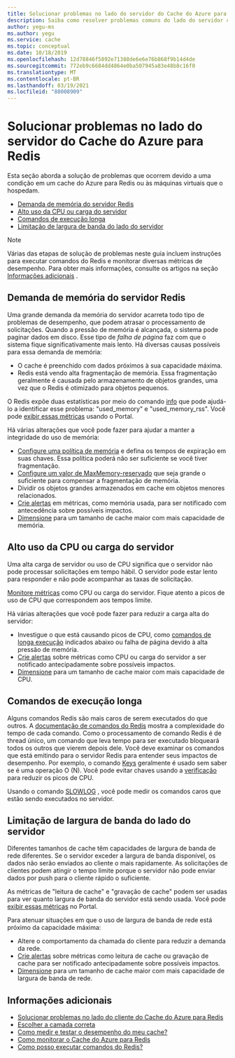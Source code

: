 ```yaml
---
title: Solucionar problemas no lado do servidor do Cache do Azure para Redis
description: Saiba como resolver problemas comuns do lado do servidor com o cache do Azure para Redis, como pressão de memória, alta utilização de CPU, comandos de longa execução ou limitações de largura de banda.
author: yegu-ms
ms.author: yegu
ms.service: cache
ms.topic: conceptual
ms.date: 10/18/2019
ms.openlocfilehash: 12d78846f5892e71388de6e6e76b868f9b14d4de
ms.sourcegitcommit: 772eb9c6684dd4864e0ba507945a83e48b8c16f0
ms.translationtype: MT
ms.contentlocale: pt-BR
ms.lasthandoff: 03/19/2021
ms.locfileid: "88008909"
---
```

# <a name="troubleshoot-azure-cache-for-redis-server-side-issues"></a>Solucionar problemas no lado do servidor do Cache do Azure para Redis

Esta seção aborda a solução de problemas que ocorrem devido a uma condição em um cache do Azure para Redis ou às máquinas virtuais que o hospedam.

- [Demanda de memória do servidor Redis](#memory-pressure-on-redis-server)
- [Alto uso da CPU ou carga do servidor](#high-cpu-usage-or-server-load)
- [Comandos de execução longa](#long-running-commands)
- [Limitação de largura de banda do lado do servidor](#server-side-bandwidth-limitation)

> [!NOTE]
> Várias das etapas de solução de problemas neste guia incluem instruções para executar comandos do Redis e monitorar diversas métricas de desempenho. Para obter mais informações, consulte os artigos na seção [Informações adicionais](#additional-information) .
>

## <a name="memory-pressure-on-redis-server"></a>Demanda de memória do servidor Redis

Uma grande demanda da memória do servidor acarreta todo tipo de problemas de desempenho, que podem atrasar o processamento de solicitações. Quando a pressão de memória é alcançada, o sistema pode paginar dados em disco. Esse tipo de _falha de página_ faz com que o sistema fique significativamente mais lento. Há diversas causas possíveis para essa demanda de memória:

- O cache é preenchido com dados próximos à sua capacidade máxima.
- Redis está vendo alta fragmentação de memória. Essa fragmentação geralmente é causada pelo armazenamento de objetos grandes, uma vez que o Redis é otimizado para objetos pequenos.

O Redis expõe duas estatísticas por meio do comando [info](https://redis.io/commands/info) que pode ajudá-lo a identificar esse problema: "used_memory" e "used_memory_rss". Você pode [exibir essas métricas](cache-how-to-monitor.md#view-metrics-with-azure-monitor) usando o Portal.

Há várias alterações que você pode fazer para ajudar a manter a integridade do uso de memória:

- [Configure uma política de memória](cache-configure.md#maxmemory-policy-and-maxmemory-reserved) e defina os tempos de expiração em suas chaves. Essa política poderá não ser suficiente se você tiver fragmentação.
- [Configure um valor de MaxMemory-reservado](cache-configure.md#maxmemory-policy-and-maxmemory-reserved) que seja grande o suficiente para compensar a fragmentação de memória.
- Dividir os objetos grandes armazenados em cache em objetos menores relacionados.
- [Crie alertas](cache-how-to-monitor.md#alerts) em métricas, como memória usada, para ser notificado com antecedência sobre possíveis impactos.
- [Dimensione](cache-how-to-scale.md) para um tamanho de cache maior com mais capacidade de memória.

## <a name="high-cpu-usage-or-server-load"></a>Alto uso da CPU ou carga do servidor

Uma alta carga de servidor ou uso de CPU significa que o servidor não pode processar solicitações em tempo hábil. O servidor pode estar lento para responder e não pode acompanhar as taxas de solicitação.

[Monitore métricas](cache-how-to-monitor.md#view-metrics-with-azure-monitor) como CPU ou carga do servidor. Fique atento a picos de uso de CPU que correspondem aos tempos limite.

Há várias alterações que você pode fazer para reduzir a carga alta do servidor:

- Investigue o que está causando picos de CPU, como [comandos de longa execução](#long-running-commands) indicados abaixo ou falha de página devido à alta pressão de memória.
- [Crie alertas](cache-how-to-monitor.md#alerts) sobre métricas como CPU ou carga do servidor a ser notificado antecipadamente sobre possíveis impactos.
- [Dimensione](cache-how-to-scale.md) para um tamanho de cache maior com mais capacidade de CPU.

## <a name="long-running-commands"></a>Comandos de execução longa

Alguns comandos Redis são mais caros de serem executados do que outros. A [documentação de comandos do Redis](https://redis.io/commands) mostra a complexidade do tempo de cada comando. Como o processamento de comando Redis é de thread único, um comando que leva tempo para ser executado bloqueará todos os outros que vierem depois dele. Você deve examinar os comandos que está emitindo para o servidor Redis para entender seus impactos de desempenho. Por exemplo, o comando [Keys](https://redis.io/commands/keys) geralmente é usado sem saber se é uma operação O (N). Você pode evitar chaves usando a [verificação](https://redis.io/commands/scan) para reduzir os picos de CPU.

Usando o comando [SLOWLOG](https://redis.io/commands/slowlog) , você pode medir os comandos caros que estão sendo executados no servidor.

## <a name="server-side-bandwidth-limitation"></a>Limitação de largura de banda do lado do servidor

Diferentes tamanhos de cache têm capacidades de largura de banda de rede diferentes. Se o servidor exceder a largura de banda disponível, os dados não serão enviados ao cliente o mais rapidamente. As solicitações de clientes podem atingir o tempo limite porque o servidor não pode enviar dados por push para o cliente rápido o suficiente.

As métricas de "leitura de cache" e "gravação de cache" podem ser usadas para ver quanto largura de banda do servidor está sendo usada. Você pode [exibir essas métricas](cache-how-to-monitor.md#view-metrics-with-azure-monitor) no Portal.

Para atenuar situações em que o uso de largura de banda de rede está próximo da capacidade máxima:

- Altere o comportamento da chamada do cliente para reduzir a demanda da rede.
- [Crie alertas](cache-how-to-monitor.md#alerts) sobre métricas como leitura de cache ou gravação de cache para ser notificado antecipadamente sobre possíveis impactos.
- [Dimensione](cache-how-to-scale.md) para um tamanho de cache maior com mais capacidade de largura de banda de rede.

## <a name="additional-information"></a>Informações adicionais

- [Solucionar problemas no lado do cliente do Cache do Azure para Redis](cache-troubleshoot-client.md)
- [Escolher a camada correta](cache-overview.md#choosing-the-right-tier)
- [Como medir e testar o desempenho do meu cache?](cache-management-faq.md#how-can-i-benchmark-and-test-the-performance-of-my-cache)
- [Como monitorar o Cache do Azure para Redis](cache-how-to-monitor.md)
- [Como posso executar comandos do Redis?](cache-development-faq.md#how-can-i-run-redis-commands)
